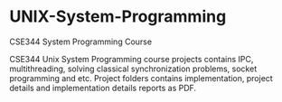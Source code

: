 # UNIX-System-Programming
CSE344 System Programming Course

CSE344 Unix System Programming course projects contains IPC, multithreading, solving classical synchronization problems, socket programming and etc.
Project folders contains implementation, project details and implementation details reports as PDF.
